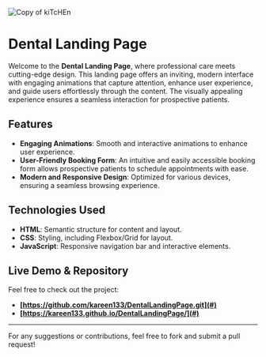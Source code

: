 ![Copy of kiTcHEn](https://github.com/user-attachments/assets/3aae00c1-9159-4e82-9d0c-0b35e0e420fc)
# Dental Landing Page

Welcome to the **Dental Landing Page**, where professional care meets cutting-edge design. This landing page offers an inviting, modern interface with engaging animations that capture attention, enhance user experience, and guide users effortlessly through the content. The visually appealing experience ensures a seamless interaction for prospective patients.

## Features

- **Engaging Animations**: Smooth and interactive animations to enhance user experience.
- **User-Friendly Booking Form**: An intuitive and easily accessible booking form allows prospective patients to schedule appointments with ease.
- **Modern and Responsive Design**: Optimized for various devices, ensuring a seamless browsing experience.

## Technologies Used

- **HTML**: Semantic structure for content and layout.
- **CSS**: Styling, including Flexbox/Grid for layout.
- **JavaScript**: Responsive navigation bar and interactive elements.

## Live Demo & Repository

Feel free to check out the project:

- **[https://github.com/kareen133/DentalLandingPage.git](#)**
- **[https://kareen133.github.io/DentalLandingPage/](#)**

---

For any suggestions or contributions, feel free to fork and submit a pull request!

